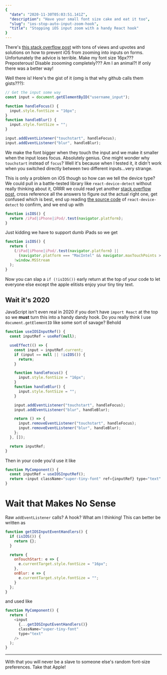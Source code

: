 ```yaml
---
{
  "date": "2020-11-30T05:03:51.141Z",
  "description": "Have your small font size cake and eat it too",
  "slug": "ios-stop-auto-input-zoom-hook",
  "title": "Stopping iOS input zoom with a handy React hook"
}
---
```


There's [this stack overflow post](https://stackoverflow.com/questions/2989263/disable-auto-zoom-in-input-text-tag-safari-on-iphone) with tons of views and upvotes and solutions on how to prevent iOS from zooming into inputs on forms. Unfortunately the advice is terrible. Make my font size 16px??? Preposterous! Disable zoooming completely??? Am I an animal?! If only there was a better way!

<!--more-->

Well there is! Here's the gist of it (omg is that why github calls them gists???):

```js
// Get the input some way
const input = document.getElementByID("username_input");

function handleFocus() {
  input.style.fontSize = "16px";
}
function handleBlur() {
  input.style.fontSize = "";
}

input.addEventListener("touchstart", handleFocus);
input.addEventListener("blur", handleBlur);
```

We make the font bigger when they touch the input and we make it smaller when the input loses focus. Absolutely genius. One might wonder why `touchstart` instead of `focus`? Well it's because when I tested it, it didn't work when you switched directly between two different inputs...very strange.

This is only a problem on iOS though so how can we tell the device type? We could pull in a battle-tested library like `react-device-detect` without really thinking about it, ORRR we could read yet another [stack overflow post](https://stackoverflow.com/questions/9038625/detect-if-device-is-ios), cross reference all the answers to figure out the actual right one, get confused which is best, end up reading [the source code](https://github.com/duskload/react-device-detect/blob/master/src/components/helpers/get-ua-data.js#L30-L35) of `react-device-detect` to confirm, and we end up with

```js
function isIOS() {
  return /iPad|iPhone|iPod/.test(navigator.platform);
}
```

Just kidding we have to support dumb iPads so we get

```js
function isIOS() {
  return (
    (/iPad|iPhone|iPod/.test(navigator.platform) ||
      (navigator.platform === "MacIntel" && navigator.maxTouchPoints > 1)) &&
    !window.MSStream
  );
}
```

Now you can slap a `if (!isIOS())` early return at the top of your code to let everyone else except the apple elitists enjoy your tiny tiny text.

## Wait it's 2020

JavaScript isn't even real in 2020 if you don't have `import React` at the top so we **must** turn this into a handy dandy hook. Do you really think I use `document.getElementID` like some sort of savage? Behold

```js
function useIOSInputRef() {
  const inputRef = useRef(null);

  useEffect(() => {
    const input = inputRef.current;
    if (input == null || !isIOS()) {
      return;
    }

    function handleFocus() {
      input.style.fontSize = "16px";
    }
    function handleBlur() {
      input.style.fontSize = "";
    }

    input.addEventListener("touchstart", handleFocus);
    input.addEventListener("blur", handleBlur);

    return () => {
      input.removeEventListener("touchstart", handleFocus);
      input.removeEventListener("blur", handleBlur);
    };
  }, []);

  return inputRef;
}
```

Then in your code you'd use it like

```js
function MyComponent() {
  const inputRef = useIOSInputRef();
  return <input className="super-tiny-font" ref={inputRef} type="text" />;
}
```

# Wait that Makes No Sense

Raw `addEventListener` calls? A hook? What am I thinking! This can better be written as

```js
function getIOSInputEventHandlers() {
  if (isIOS()) {
    return {};
  }

  return {
    onTouchStart: e => {
      e.currentTarget.style.fontSize = "16px";
    },
    onBlur: e => {
      e.currentTarget.style.fontSize = "";
    }
  };
}
```

and used like

```js
function MyComponent() {
  return (
    <input
      {...getIOSInputEventHandlers()}
      className="super-tiny-font"
      type="text"
    />
  );
}
```

---

With that you will never be a slave to someone else's random font-size preferences. Take that Apple!
